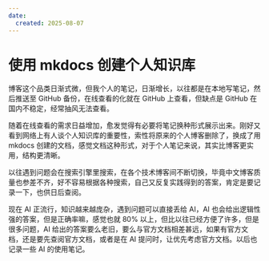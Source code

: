 ```yaml
---
date:
  created: 2025-08-07
---
```


# 使用 mkdocs 创建个人知识库

博客这个品类日渐式微，但我个人的笔记，日渐增长，以往都是在本地写笔记，然后推送至 GitHub 备份，在线查看的化就在 GitHub 上查看，但缺点是 GitHub 在国内不稳定，经常抽风无法查看。

随着在线查看的需求日益增加，愈发觉得有必要将笔记换种形式展示出来。刚好又看到网络上有人谈个人知识库的重要性，索性将原来的个人博客删除了，换成了用 mkdocs 创建的文档，感觉文档这种形式，对于个人笔记来说，其实比博客更实用，结构更清晰。

<!-- more -->

以往遇到问题会在搜索引擎里搜索，在各个技术博客间不断切换，毕竟中文博客质量也参差不齐，好不容易根据各种搜索，自己又反复实践得到的答案，肯定是要记录一下，也供日后查阅。

现在 AI 正流行，知识越来越庞杂，遇到问题可以直接丢给 AI，AI 也会给出逻辑性强的答案，但是正确率嘛，感觉也就 80% 以上，但比以往已经方便了许多，但是很多问题，AI 给出的答案要么老旧，要么与官方文档相差甚远，如果有官方文档，还是要先查阅官方文档，或者是在 AI 提问时，让优先考虑官方文档。以后也记录一些 AI 的使用笔记。
